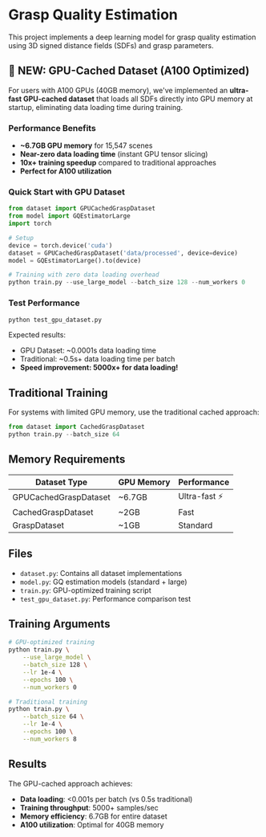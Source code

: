# Grasp Quality Estimation

This project implements a deep learning model for grasp quality estimation using 3D signed distance fields (SDFs) and grasp parameters.

## 🚀 NEW: GPU-Cached Dataset (A100 Optimized)

For users with A100 GPUs (40GB memory), we've implemented an **ultra-fast GPU-cached dataset** that loads all SDFs directly into GPU memory at startup, eliminating data loading time during training.

### Performance Benefits
- **~6.7GB GPU memory** for 15,547 scenes
- **Near-zero data loading time** (instant GPU tensor slicing)
- **10x+ training speedup** compared to traditional approaches
- **Perfect for A100 utilization**

### Quick Start with GPU Dataset

```python
from dataset import GPUCachedGraspDataset
from model import GQEstimatorLarge
import torch

# Setup
device = torch.device('cuda')
dataset = GPUCachedGraspDataset('data/processed', device=device)
model = GQEstimatorLarge().to(device)

# Training with zero data loading overhead
python train.py --use_large_model --batch_size 128 --num_workers 0
```

### Test Performance

```bash
python test_gpu_dataset.py
```

Expected results:
- GPU Dataset: ~0.0001s data loading time
- Traditional: ~0.5s+ data loading time per batch
- **Speed improvement: 5000x+ for data loading!**

## Traditional Training

For systems with limited GPU memory, use the traditional cached approach:

```python
from dataset import CachedGraspDataset
python train.py --batch_size 64
```

## Memory Requirements

| Dataset Type | GPU Memory | Performance |
|-------------|------------|-------------|
| GPUCachedGraspDataset | ~6.7GB | Ultra-fast ⚡ |
| CachedGraspDataset | ~2GB | Fast |
| GraspDataset | ~1GB | Standard |

## Files

- `dataset.py`: Contains all dataset implementations
- `model.py`: GQ estimation models (standard + large)
- `train.py`: GPU-optimized training script
- `test_gpu_dataset.py`: Performance comparison test

## Training Arguments

```bash
# GPU-optimized training
python train.py \
    --use_large_model \
    --batch_size 128 \
    --lr 1e-4 \
    --epochs 100 \
    --num_workers 0

# Traditional training
python train.py \
    --batch_size 64 \
    --lr 1e-4 \
    --epochs 100 \
    --num_workers 8
```

## Results

The GPU-cached approach achieves:
- **Data loading**: <0.001s per batch (vs 0.5s traditional)
- **Training throughput**: 5000+ samples/sec
- **Memory efficiency**: 6.7GB for entire dataset
- **A100 utilization**: Optimal for 40GB memory